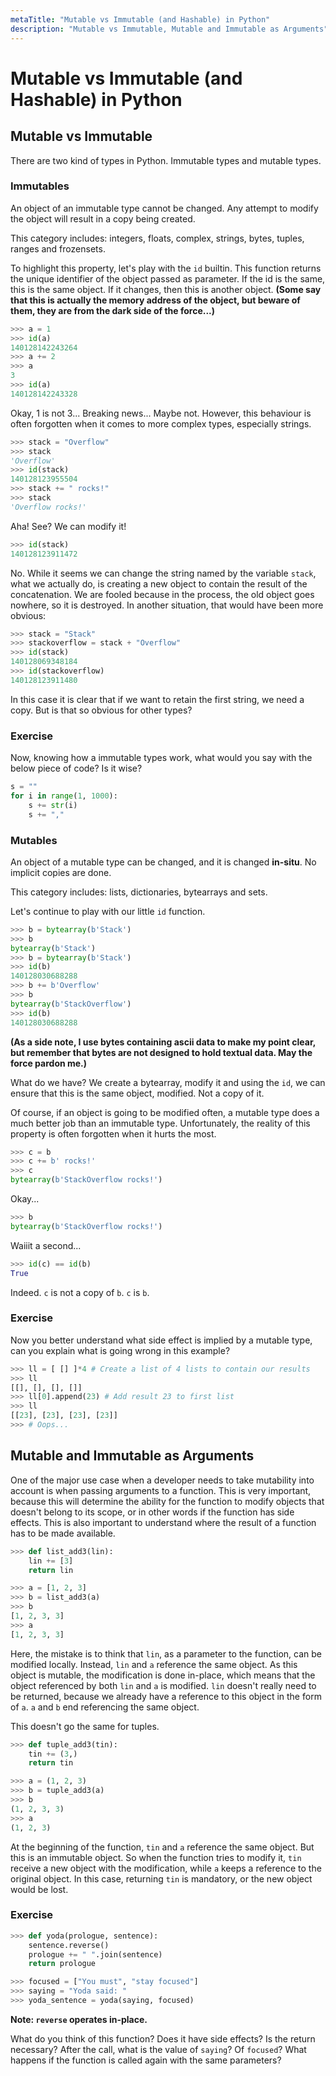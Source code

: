 ```yaml
---
metaTitle: "Mutable vs Immutable (and Hashable) in Python"
description: "Mutable vs Immutable, Mutable and Immutable as Arguments"
---
```


# Mutable vs Immutable (and Hashable) in Python




## Mutable vs Immutable


There are two kind of types in Python. Immutable types and mutable types.

### Immutables

An object of an immutable type cannot be changed. Any attempt to modify the object will result in a copy being created.

This category includes: integers, floats, complex, strings, bytes, tuples, ranges and frozensets.

To highlight this property, let's play with the `id` builtin. This function returns the unique identifier of the object passed as parameter. If the id is the same, this is the same object. If it changes, then this is another object. **(Some say that this is actually the memory address of the object, but beware of them, they are from the dark side of the force...)**

```py
>>> a = 1
>>> id(a)
140128142243264
>>> a += 2
>>> a
3
>>> id(a)
140128142243328

```

Okay, 1 is not 3... Breaking news... Maybe not. However, this behaviour is often forgotten when it comes to more complex types, especially strings.

```py
>>> stack = "Overflow"
>>> stack
'Overflow'
>>> id(stack)
140128123955504
>>> stack += " rocks!"
>>> stack
'Overflow rocks!'

```

Aha! See? We can modify it!

```py
>>> id(stack)
140128123911472

```

No. While it seems we can change the string named by the variable `stack`, what we actually do, is creating a new object to contain the result of the concatenation. We are fooled because in the process, the old object goes nowhere, so it is destroyed. In another situation, that would have been more obvious:

```py
>>> stack = "Stack"
>>> stackoverflow = stack + "Overflow"
>>> id(stack)
140128069348184
>>> id(stackoverflow)
140128123911480

```

In this case it is clear that if we want to retain the first string, we need a copy. But is that so obvious for other types?

### Exercise

Now, knowing how a immutable types work, what would you say with the below piece of code? Is it wise?

```py
s = ""
for i in range(1, 1000):
    s += str(i)
    s += ","

```

### Mutables

An object of a mutable type can be changed, and it is changed **in-situ**. No implicit copies are done.

This category includes: lists, dictionaries, bytearrays and sets.

Let's continue to play with our little `id` function.

```py
>>> b = bytearray(b'Stack')
>>> b
bytearray(b'Stack')
>>> b = bytearray(b'Stack')
>>> id(b)
140128030688288
>>> b += b'Overflow'
>>> b
bytearray(b'StackOverflow')
>>> id(b)
140128030688288

```

**(As a side note, I use bytes containing ascii data to make my point clear, but remember that bytes are not designed to hold textual data. May the force pardon me.)**

What do we have? We create a bytearray, modify it and using the `id`, we can ensure that this is the same object, modified. Not a copy of it.

Of course, if an object is going to be modified often, a mutable type does a much better job than an immutable type. Unfortunately, the reality of this property is often forgotten when it hurts the most.

```py
>>> c = b
>>> c += b' rocks!'
>>> c
bytearray(b'StackOverflow rocks!')

```

Okay...

```py
>>> b
bytearray(b'StackOverflow rocks!')

```

Waiiit a second...

```py
>>> id(c) == id(b)
True

```

Indeed. `c` is not a copy of `b`. `c` is `b`.

### Exercise

Now you better understand what side effect is implied by a mutable type, can you explain what is going wrong in this example?

```py
>>> ll = [ [] ]*4 # Create a list of 4 lists to contain our results
>>> ll
[[], [], [], []]
>>> ll[0].append(23) # Add result 23 to first list
>>> ll
[[23], [23], [23], [23]]
>>> # Oops...

```



## Mutable and Immutable as Arguments


One of the major use case when a developer needs to take mutability into account is when passing arguments to a function. This is very important, because this will determine the ability for the function to modify objects that doesn't belong to its scope, or in other words if the function has side effects. This is also important to understand where the result of a function has to be made available.

```py
>>> def list_add3(lin):
    lin += [3]
    return lin

>>> a = [1, 2, 3]
>>> b = list_add3(a)
>>> b
[1, 2, 3, 3]
>>> a
[1, 2, 3, 3]

```

Here, the mistake is to think that `lin`, as a parameter to the function, can be modified locally. Instead, `lin` and `a` reference the same object. As this object is mutable, the modification is done in-place, which means that the object referenced by both `lin` and `a` is modified. `lin` doesn't really need to be returned, because we already have a reference to this object in the form of `a`. `a` and `b` end referencing the same object.

This doesn't go the same for tuples.

```py
>>> def tuple_add3(tin):
    tin += (3,)
    return tin

>>> a = (1, 2, 3)
>>> b = tuple_add3(a)
>>> b
(1, 2, 3, 3)
>>> a
(1, 2, 3)

```

At the beginning of the function, `tin` and `a` reference the same object. But this is an immutable object. So when the function tries to modify it, `tin` receive a new object with the modification, while `a` keeps a reference to the original object. In this case, returning `tin` is mandatory, or the new object would be lost.

### Exercise

```py
>>> def yoda(prologue, sentence):
    sentence.reverse()
    prologue += " ".join(sentence)
    return prologue

>>> focused = ["You must", "stay focused"]
>>> saying = "Yoda said: "
>>> yoda_sentence = yoda(saying, focused)

```

**Note: `reverse` operates in-place.**

What do you think of this function? Does it have side effects? Is the return necessary? After the call, what is the value of `saying`? Of `focused`? What happens if the function is called again with the same parameters?

